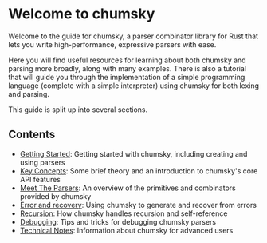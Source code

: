 # Welcome to chumsky

Welcome to the guide for chumsky, a parser combinator library for Rust that lets you write high-performance, expressive
parsers with ease.

Here you will find useful resources for learning about both chumsky and parsing more broadly, along with many examples.
There is also a tutorial that will guide you through the implementation of a simple programming language (complete with
a simple interpreter) using chumsky for both lexing and parsing.

This guide is split up into several sections.

## Contents

- [Getting Started](./getting_started/index.html): Getting started with chumsky, including creating and using parsers
- [Key Concepts](./key_concepts/index.html): Some brief theory and an introduction to chumsky's core API features
- [Meet The Parsers](./meet_the_parsers/index.html): An overview of the primitives and combinators provided by chumsky
- [Error and recovery](./error_and_recovery/index.html): Using chumsky to generate and recover from errors
- [Recursion](./recursion/index.html): How chumsky handles recursion and self-reference
- [Debugging](./debugging/index.html): Tips and tricks for debugging chumsky parsers
- [Technical Notes](./technical_notes/index.html): Information about chumsky for advanced users
